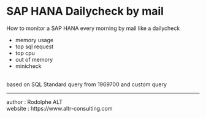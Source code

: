 # SAP HANA Dailycheck by mail<br>
How to monitor a SAP HANA every morning by mail like a dailycheck<br>
* memory usage<br>
* top sql request<br>
* top cpu<br>
* out of memory<br>
* minicheck<br>
<br>
based on SQL Standard query from 1969700 and custom query<br>
<hr>
author : Rodolphe ALT<br>
website : https://www.altr-consulting.com<br>
